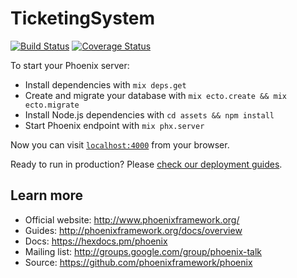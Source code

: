 # TicketingSystem
[![Build Status](https://travis-ci.org/format19-13/ticketing_system.svg?branch=master)](https://travis-ci.org/format19-13/ticketing_system) [![Coverage Status](https://coveralls.io/repos/github/format19-13/ticketing_system/badge.svg?branch=feature_add_coveralls)](https://coveralls.io/github/format19-13/ticketing_system?branch=feature_add_coveralls)

To start your Phoenix server:

  * Install dependencies with `mix deps.get`
  * Create and migrate your database with `mix ecto.create && mix ecto.migrate`
  * Install Node.js dependencies with `cd assets && npm install`
  * Start Phoenix endpoint with `mix phx.server`

Now you can visit [`localhost:4000`](http://localhost:4000) from your browser.

Ready to run in production? Please [check our deployment guides](http://www.phoenixframework.org/docs/deployment).

## Learn more

  * Official website: http://www.phoenixframework.org/
  * Guides: http://phoenixframework.org/docs/overview
  * Docs: https://hexdocs.pm/phoenix
  * Mailing list: http://groups.google.com/group/phoenix-talk
  * Source: https://github.com/phoenixframework/phoenix
